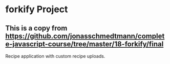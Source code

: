 # forkify Project
## This is a copy from https://github.com/jonasschmedtmann/complete-javascript-course/tree/master/18-forkify/final

Recipe application with custom recipe uploads.
